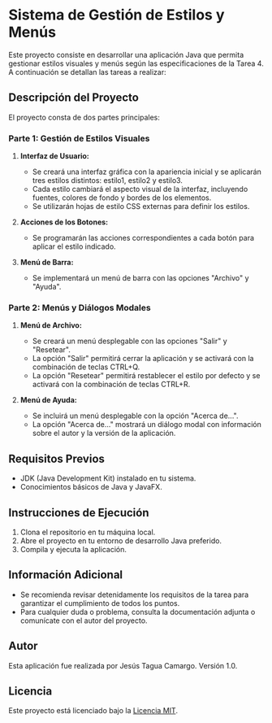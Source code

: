# Sistema de Gestión de Estilos y Menús 

Este proyecto consiste en desarrollar una aplicación Java que permita gestionar estilos visuales y menús según las especificaciones de la Tarea 4. A continuación se detallan las tareas a realizar:

## Descripción del Proyecto

El proyecto consta de dos partes principales:

### Parte 1: Gestión de Estilos Visuales

1. **Interfaz de Usuario:**
   - Se creará una interfaz gráfica con la apariencia inicial y se aplicarán tres estilos distintos: estilo1, estilo2 y estilo3.
   - Cada estilo cambiará el aspecto visual de la interfaz, incluyendo fuentes, colores de fondo y bordes de los elementos.
   - Se utilizarán hojas de estilo CSS externas para definir los estilos.

2. **Acciones de los Botones:**
   - Se programarán las acciones correspondientes a cada botón para aplicar el estilo indicado.

3. **Menú de Barra:**
   - Se implementará un menú de barra con las opciones "Archivo" y "Ayuda".

### Parte 2: Menús y Diálogos Modales

1. **Menú de Archivo:**
   - Se creará un menú desplegable con las opciones "Salir" y "Resetear".
   - La opción "Salir" permitirá cerrar la aplicación y se activará con la combinación de teclas CTRL+Q.
   - La opción "Resetear" permitirá restablecer el estilo por defecto y se activará con la combinación de teclas CTRL+R.

2. **Menú de Ayuda:**
   - Se incluirá un menú desplegable con la opción "Acerca de...".
   - La opción "Acerca de..." mostrará un diálogo modal con información sobre el autor y la versión de la aplicación.

## Requisitos Previos

- JDK (Java Development Kit) instalado en tu sistema.
- Conocimientos básicos de Java y JavaFX.

## Instrucciones de Ejecución

1. Clona el repositorio en tu máquina local.
2. Abre el proyecto en tu entorno de desarrollo Java preferido.
3. Compila y ejecuta la aplicación.

## Información Adicional

- Se recomienda revisar detenidamente los requisitos de la tarea para garantizar el cumplimiento de todos los puntos.
- Para cualquier duda o problema, consulta la documentación adjunta o comunícate con el autor del proyecto.

## Autor

Esta aplicación fue realizada por Jesús Tagua Camargo. Versión 1.0.

## Licencia

Este proyecto está licenciado bajo la [Licencia MIT](https://opensource.org/licenses/MIT).
